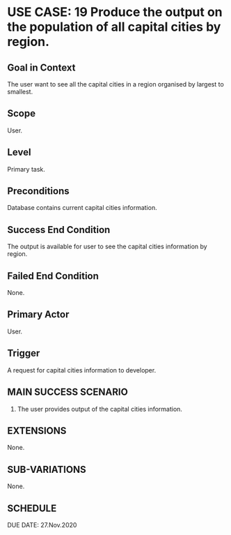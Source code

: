 USE CASE: 19 Produce the output on the population of all capital cities by region.
=========

Goal in Context
------
The user want to see all the capital cities in a region organised by largest to smallest.

Scope
----
User.

Level
---
Primary task.

Preconditions
---
Database contains current capital cities information.

Success End Condition
----
The output is available for user to see the capital cities information by region.

Failed End Condition
----
None.

Primary Actor
----
User.

Trigger
-----
A request for capital cities information to developer.

MAIN SUCCESS SCENARIO
-----
1. The user provides output of the capital cities information.

EXTENSIONS
-----
None.

SUB-VARIATIONS
----
None.

SCHEDULE
--
DUE DATE: 27.Nov.2020